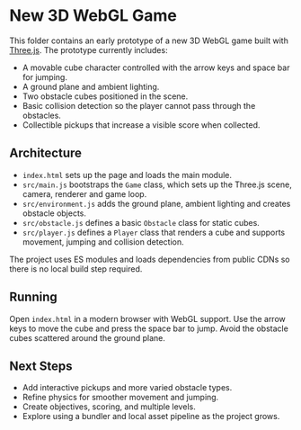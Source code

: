 # New 3D WebGL Game

This folder contains an early prototype of a new 3D WebGL game built with [Three.js](https://threejs.org/). The prototype currently includes:
- A movable cube character controlled with the arrow keys and space bar for jumping.
- A ground plane and ambient lighting.
- Two obstacle cubes positioned in the scene.
- Basic collision detection so the player cannot pass through the obstacles.
- Collectible pickups that increase a visible score when collected.

## Architecture

- `index.html` sets up the page and loads the main module.
- `src/main.js` bootstraps the `Game` class, which sets up the Three.js scene, camera, renderer and game loop.
- `src/environment.js` adds the ground plane, ambient lighting and creates obstacle objects.
- `src/obstacle.js` defines a basic `Obstacle` class for static cubes.
- `src/player.js` defines a `Player` class that renders a cube and supports movement, jumping and collision detection.

The project uses ES modules and loads dependencies from public CDNs so there is no local build step required.

## Running

Open `index.html` in a modern browser with WebGL support. Use the arrow keys to move the cube and press the space bar to jump. Avoid the obstacle cubes scattered around the ground plane.

## Next Steps

- Add interactive pickups and more varied obstacle types.
- Refine physics for smoother movement and jumping.
- Create objectives, scoring, and multiple levels.
- Explore using a bundler and local asset pipeline as the project grows.
